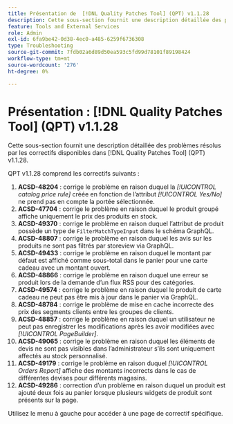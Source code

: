 ```yaml
---
title: Présentation de  [!DNL Quality Patches Tool] (QPT) v1.1.28
description: Cette sous-section fournit une description détaillée des problèmes résolus par les correctifs disponibles dans  [!DNL Quality Patches Tool] (QPT) v1.1.28.
feature: Tools and External Services
role: Admin
exl-id: 6fa9be42-0d38-4ec0-a485-6259f6736308
type: Troubleshooting
source-git-commit: 7fdb02a6d89d50ea593c5fd99d78101f89198424
workflow-type: tm+mt
source-wordcount: '276'
ht-degree: 0%

---
```


# Présentation : [!DNL Quality Patches Tool] (QPT) v1.1.28

Cette sous-section fournit une description détaillée des problèmes résolus par les correctifs disponibles dans [!DNL Quality Patches Tool] (QPT) v1.1.28.

QPT v1.1.28 comprend les correctifs suivants :

1. **ACSD-48204** : corrige le problème en raison duquel la *[!UICONTROL catalog price rule]* créée en fonction de l’attribut *[!UICONTROL Yes/No]* ne prend pas en compte la portée sélectionnée.
1. **ACSD-47704** : corrige le problème en raison duquel le produit groupé affiche uniquement le prix des produits en stock.
1. **ACSD-49370** : corrige le problème en raison duquel l’attribut de produit possède un type de `FilterMatchTypeInput` dans le schéma GraphQL.
1. **ACSD-48807** : corrige le problème en raison duquel les avis sur les produits ne sont pas filtrés par storeview via GraphQL.
1. **ACSD-49433** : corrige le problème en raison duquel le montant par défaut est affiché comme sous-total dans le panier pour une carte cadeau avec un montant ouvert.
1. **ACSD-48866** : corrige le problème en raison duquel une erreur se produit lors de la demande d’un flux RSS pour des catégories.
1. **ACSD-49574** : corrige le problème en raison duquel le produit de carte cadeau ne peut pas être mis à jour dans le panier via GraphQL.
1. **ACSD-48784** : corrige le problème de mise en cache incorrecte des prix des segments clients entre les groupes de clients.
1. **ACSD-48857** : corrige le problème en raison duquel un utilisateur ne peut pas enregistrer les modifications après les avoir modifiées avec *[!UICONTROL PageBuilder]*.
1. **ACSD-49065** : corrige le problème en raison duquel les éléments de devis ne sont pas visibles dans l’administrateur s’ils sont uniquement affectés au stock personnalisé.
1. **ACSD-49179** : corrige le problème en raison duquel *[!UICONTROL Orders Report]* affiche des montants incorrects dans le cas de différentes devises pour différents magasins.
1. **ACSD-49286** : correction d’un problème en raison duquel un produit est ajouté deux fois au panier lorsque plusieurs widgets de produit sont présents sur la page.

Utilisez le menu à gauche pour accéder à une page de correctif spécifique.
